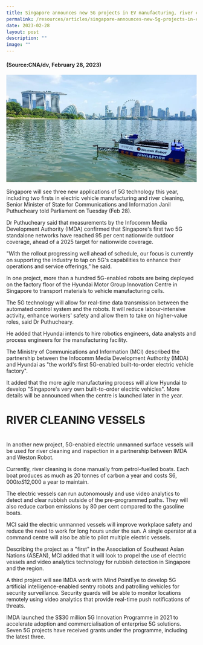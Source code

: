```yaml
---
title: Singapore announces new 5G projects in EV manufacturing, river cleaning
permalink: /resources/articles/singapore-announces-new-5g-projects-in-ev-manufacturing/
date: 2023-02-28
layout: post
description: ""
image: ""
---
```

#### (Source:CNA/dv, February 28, 2023)

![robot clearning river](/images/articles/weston_robot.jfif)

Singapore will see three new applications of 5G technology this year, including two firsts in electric vehicle manufacturing and river cleaning, Senior Minister of State for Communications and Information Janil Puthucheary told Parliament on Tuesday (Feb 28).

Dr Puthucheary said that measurements by the Infocomm Media Development Authority (IMDA) confirmed that Singapore's first two 5G standalone networks have reached 95 per cent nationwide outdoor coverage, ahead of a 2025 target for nationwide coverage.

"With the rollout progressing well ahead of schedule, our focus is currently on supporting the industry to tap on 5G's capabilities to enhance their operations and service offerings," he said.

In one project, more than a hundred 5G-enabled robots are being deployed on the factory floor of the Hyundai Motor Group Innovation Centre in Singapore to transport materials to vehicle manufacturing cells.

The 5G technology will allow for real-time data transmission between the automated control system and the robots. It will reduce labour-intensive activity, enhance workers' safety and allow them to take on higher-value roles, said Dr Puthucheary.

He added that Hyundai intends to hire robotics engineers, data analysts and process engineers for the manufacturing facility.

The Ministry of Communications and Information (MCI) described the partnership between the Infocomm Media Development Authority (IMDA) and Hyundai as "the world's first 5G-enabled built-to-order electric vehicle factory".

It added that the more agile manufacturing process will allow Hyundai to develop "Singapore's very own built-to-order electric vehicles". More details will be announced when the centre is launched later in the year.

# RIVER CLEANING VESSELS
# 
In another new project, 5G-enabled electric unmanned surface vessels will be used for river cleaning and inspection in a partnership between IMDA and Weston Robot.

Currently, river cleaning is done manually from petrol-fuelled boats. Each boat produces as much as 20 tonnes of carbon a year and costs S$6,000 to S$12,000 a year to maintain.

The electric vessels can run autonomously and use video analytics to detect and clear rubbish outside of the pre-programmed paths. They will also reduce carbon emissions by 80 per cent compared to the gasoline boats.

MCI said the electric unmanned vessels will improve workplace safety and reduce the need to work for long hours under the sun. A single operator at a command centre will also be able to pilot multiple electric vessels.

Describing the project as a "first" in the Association of Southeast Asian Nations (ASEAN), MCI added that it will look to propel the use of electric vessels and video analytics technology for rubbish detection in Singapore and the region.

A third project will see IMDA work with Mind PointEye to develop 5G artificial intelligence-enabled sentry robots and patrolling vehicles for security surveillance. Security guards will be able to monitor locations remotely using video analytics that provide real-time push notifications of threats.

IMDA launched the S$30 million 5G Innovation Programme in 2021 to accelerate adoption and commercialisation of enterprise 5G solutions. Seven 5G projects have received grants under the programme, including the latest three.